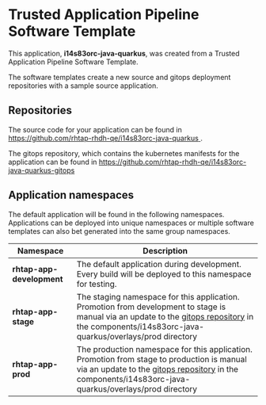 # Trusted Application Pipeline Software Template

This application, **i14s83orc-java-quarkus**, was created from a Trusted Application Pipeline Software Template.

The software templates create a new source and gitops deployment repositories with a sample source application. 

## Repositories

The source code for your application can be found in [https://github.com/rhtap-rhdh-qe/i14s83orc-java-quarkus ](https://github.com/rhtap-rhdh-qe/i14s83orc-java-quarkus ).
 
The gitops repository, which contains the kubernetes manifests for the application can be found in 
[https://github.com/rhtap-rhdh-qe/i14s83orc-java-quarkus-gitops ](https://github.com/rhtap-rhdh-qe/i14s83orc-java-quarkus-gitops ) 

## Application namespaces 

The default application will be found in the following namespaces. Applications can be deployed into unique namespaces or multiple software templates can also bet generated into the same group namespaces.  

|  Namespace   |  Description   |  
| -------- | -------- |   
| **rhtap-app-development** | The default application during development. Every build will be deployed to this namespace for testing. | 
| **rhtap-app-stage** | The staging namespace for this application. Promotion from development to stage is manual via an update to the [gitops repository](https://github.com/rhtap-rhdh-qe/i14s83orc-java-quarkus-gitops ) in the components/i14s83orc-java-quarkus/overlays/prod directory |  
| **rhtap-app-prod** | The production namespace for this application. Promotion from stage to production is manual via an update to the [gitops repository](https://github.com/rhtap-rhdh-qe/i14s83orc-java-quarkus-gitops ) in the components/i14s83orc-java-quarkus/overlays/prod directory | 